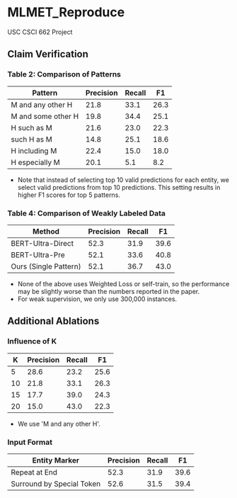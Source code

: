 # MLMET_Reproduce
USC CSCI 662 Project

## Claim Verification

### Table 2: Comparison of Patterns

Pattern | Precision | Recall | F1 
--- | --- | --- | --- |
M and any other H | 21.8 | 33.1 | 26.3
M and some other H | 19.8 | 34.4 | 25.1
H such as M | 21.6 | 23.0 | 22.3
such H as M | 14.8 | 25.1 | 18.6
H including M | 22.4 | 15.0 | 18.0
H especially M | 20.1 | 5.1 | 8.2

* Note that instead of selecting top 10 valid predictions for each entity, we select valid predictions from top 10 predictions. This setting results in higher F1 scores for top 5 patterns.

### Table 4: Comparison of Weakly Labeled Data

Method | Precision | Recall | F1 
--- | --- | --- | --- |
BERT-Ultra-Direct | 52.3 | 31.9 | 39.6
BERT-Ultra-Pre | 52.1 | 33.6 | 40.8 
Ours (Single Pattern) | 52.1 | 36.7 | 43.0 

* None of the above uses Weighted Loss or self-train, so the performance may be slightly worse than the numbers reported in the paper.
* For weak supervision, we only use 300,000 instances.


## Additional Ablations

### Influence of K

K | Precision | Recall | F1 
--- | --- | --- | --- |
5 | 28.6 | 23.2 | 25.6
10 | 21.8 | 33.1 | 26.3
15 | 17.7 | 39.0 | 24.3 
20 | 15.0 | 43.0 | 22.3  


* We use 'M and any other H'.

### Input Format

Entity Marker | Precision | Recall | F1 
--- | --- | --- | --- |
Repeat at End | 52.3 | 31.9 | 39.6
Surround by Special Token | 52.6 | 31.5 | 39.4  